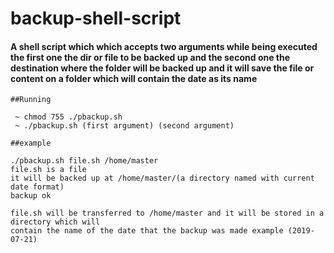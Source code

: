 # backup-shell-script

#### A shell script which which accepts two arguments while being executed the first one the dir or file to be backed up and the second one the destination where the folder will be backed up and it will save the file or content on a folder which will contain the date as its name

    ##Running

     ~ chmod 755 ./pbackup.sh
     ~ ./pbackup.sh (first argument) (second argument)

    ##example

    ./pbackup.sh file.sh /home/master
    file.sh is a file
    it will be backed up at /home/master/(a directory named with current date format)
    backup ok

    file.sh will be transferred to /home/master and it will be stored in a directory which will
    contain the name of the date that the backup was made example (2019-07-21)

